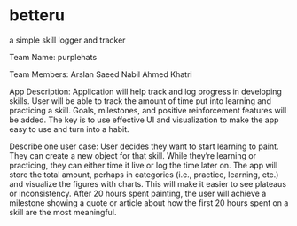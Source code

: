 # betteru
a simple skill logger and tracker

Team Name: purplehats

Team Members: 
Arslan Saeed
Nabil Ahmed Khatri

App Description:
Application will help track and log progress in developing skills. User will be able to track the amount of time put into learning and practicing a skill. Goals, milestones, and positive reinforcement features will be added. The key is to use effective UI and visualization to make the app easy to use and turn into a habit.  

Describe one user case: 
User decides they want to start learning to paint. They can create a new object for that skill. While they’re learning or practicing, they can either time it live or log the time later on. The app will store the total amount, perhaps in categories (i.e., practice, learning, etc.) and visualize the figures with charts. This will make it easier to see plateaus or inconsistency. After 20 hours spent painting, the user will achieve a milestone showing a quote or article about how the first 20 hours spent on a skill are the most meaningful. 
